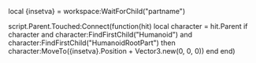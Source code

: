 local {insetva} = workspace:WaitForChild("partname")

script.Parent.Touched:Connect(function(hit)
	local character = hit.Parent
	if character and character:FindFirstChild("Humanoid") and character:FindFirstChild("HumanoidRootPart") then
		character:MoveTo({insetva}.Position + Vector3.new(0, 0, 0))
	end
end)
